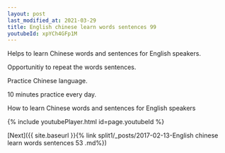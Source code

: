 ```yaml
---
layout: post
last_modified_at: 2021-03-29
title: English chinese learn words sentences 99 
youtubeId: xpYCh4GFp1M
---
```

 
 
Helps to learn Chinese words and sentences for English speakers.

Opportunitiy to repeat the words sentences. 

Practice Chinese language. 
 
10 minutes practice every day. 
 
How to learn Chinese words and sentences for English speakers 
 
{% include youtubePlayer.html id=page.youtubeId %}
 
 
[Next]({{ site.baseurl }}{% link  split1/_posts/2017-02-13-English chinese learn words sentences 53 .md%})
 
